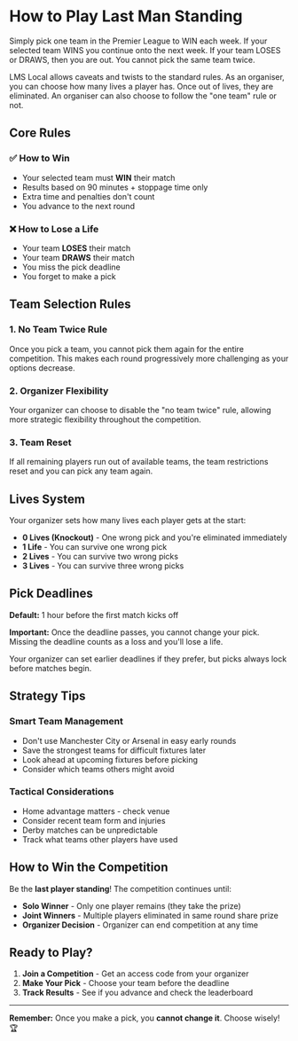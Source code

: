 # How to Play Last Man Standing

Simply pick one team in the Premier League to WIN each week. If your selected team WINS you continue onto the next week. If your team LOSES or DRAWS, then you are out. You cannot pick the same team twice.

LMS Local allows caveats and twists to the standard rules. As an organiser, you can choose how many lives a player has. Once out of lives, they are eliminated. An organiser can also choose to follow the "one team" rule or not.

## Core Rules

### ✅ How to Win
- Your selected team must **WIN** their match
- Results based on 90 minutes + stoppage time only
- Extra time and penalties don't count
- You advance to the next round

### ❌ How to Lose a Life
- Your team **LOSES** their match
- Your team **DRAWS** their match
- You miss the pick deadline
- You forget to make a pick

## Team Selection Rules

### 1. No Team Twice Rule
Once you pick a team, you cannot pick them again for the entire competition. This makes each round progressively more challenging as your options decrease.

### 2. Organizer Flexibility
Your organizer can choose to disable the "no team twice" rule, allowing more strategic flexibility throughout the competition.

### 3. Team Reset
If all remaining players run out of available teams, the team restrictions reset and you can pick any team again.

## Lives System

Your organizer sets how many lives each player gets at the start:

- **0 Lives (Knockout)** - One wrong pick and you're eliminated immediately
- **1 Life** - You can survive one wrong pick
- **2 Lives** - You can survive two wrong picks
- **3 Lives** - You can survive three wrong picks

## Pick Deadlines

**Default:** 1 hour before the first match kicks off

**Important:** Once the deadline passes, you cannot change your pick. Missing the deadline counts as a loss and you'll lose a life.

Your organizer can set earlier deadlines if they prefer, but picks always lock before matches begin.

## Strategy Tips

### Smart Team Management
- Don't use Manchester City or Arsenal in easy early rounds
- Save the strongest teams for difficult fixtures later
- Look ahead at upcoming fixtures before picking
- Consider which teams others might avoid

### Tactical Considerations
- Home advantage matters - check venue
- Consider recent team form and injuries
- Derby matches can be unpredictable
- Track what teams other players have used

## How to Win the Competition

Be the **last player standing**! The competition continues until:

- **Solo Winner** - Only one player remains (they take the prize)
- **Joint Winners** - Multiple players eliminated in same round share prize
- **Organizer Decision** - Organizer can end competition at any time

## Ready to Play?

1. **Join a Competition** - Get an access code from your organizer
2. **Make Your Pick** - Choose your team before the deadline
3. **Track Results** - See if you advance and check the leaderboard

---

**Remember:** Once you make a pick, you **cannot change it**. Choose wisely! 🏆